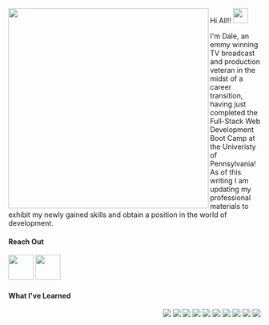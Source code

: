<img align="left" src="https://user-images.githubusercontent.com/74573261/109544626-cba16580-7a95-11eb-82a6-786b61a71444.gif" width="400px">
Hi All!! <img src="https://media.giphy.com/media/hvRJCLFzcasrR4ia7z/giphy.gif" width="30px">

I'm Dale, an emmy winning TV broadcast and production veteran in the midst of a career transition, having just completed the Full-Stack Web Development Boot Camp at the Univeristy of Pennsylvania!  As of this writing I am updating my professional materials to exhibit my newly gained skills and obtain a position in the world of development.

#### Reach Out

[<img width="50px" src="https://i.pinimg.com/originals/de/b4/6f/deb46f02a59e3b3a2aa58fac16290d63.gif">](https://www.linkedin.com/in/dale-jacobs/)
[<img width="50px" src="https://user-images.githubusercontent.com/74573261/109553318-e2998500-7aa0-11eb-9632-1d1dc7c19d4e.gif">](mailto:dalejohn33@gmail.com)
#### What I've Learned
<p align="right">
  <div align="right">
<img src="https://img.icons8.com/nolan/64/html-5.png"/>
<img src="https://img.icons8.com/nolan/64/css-filetype.png"/>
<img src="https://img.icons8.com/nolan/64/javascript.png"/>
<img src="https://img.icons8.com/nolan/64/sql.png"/>
<img src="https://user-images.githubusercontent.com/74573261/109549177-9e57b600-7a9b-11eb-9b0f-8f6dd56b8e29.png"/>
<img src="https://user-images.githubusercontent.com/74573261/109549529-158d4a00-7a9c-11eb-8329-9634b3284712.png" />
<img src="https://user-images.githubusercontent.com/74573261/109550205-f5aa5600-7a9c-11eb-908d-03059cf59e52.png" />
<img src="https://user-images.githubusercontent.com/74573261/109550664-9567e400-7a9d-11eb-903b-8b85df405070.png" />
<img src="https://user-images.githubusercontent.com/74573261/109694084-64001e80-7b58-11eb-85c6-6e13482e5307.png"/>   
<img src="https://user-images.githubusercontent.com/74573261/109693582-d3c1d980-7b57-11eb-9b3f-707fb0ad7865.png"/
 </div>
 </p>

